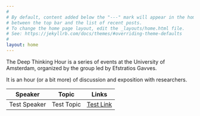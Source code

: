 ```yaml
---
#
# By default, content added below the "---" mark will appear in the home page
# between the top bar and the list of recent posts.
# To change the home page layout, edit the _layouts/home.html file.
# See: https://jekyllrb.com/docs/themes/#overriding-theme-defaults
#
layout: home
---
```



The Deep Thinking Hour is a series of events at the University of Amsterdam, organized by the group led by Efstratios Gavves.

It is an hour (or a bit more) of discussion and exposition with researchers.


|Speaker|Topic|Links|
|----|-----|---|
|Test Speaker| Test Topic| [Test Link](https://google.com)|
